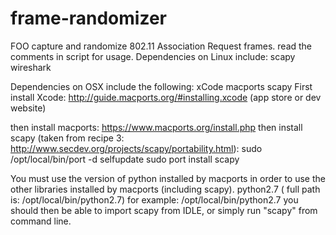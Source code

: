 # frame-randomizer
FOO
capture and randomize 802.11 Association Request frames.
read the comments in script for usage.
Dependencies on Linux include:
scapy
wireshark

Dependencies on OSX include the following:
xCode
macports
scapy
First install Xcode: http://guide.macports.org/#installing.xcode (app store or dev website)

then install macports: https://www.macports.org/install.php
then install scapy (taken from recipe 3: http://www.secdev.org/projects/scapy/portability.html):
  sudo /opt/local/bin/port -d selfupdate
  sudo port install scapy

You must use the version of python installed by macports in order to use the other libraries installed by macports (including scapy). python2.7 ( full path is: /opt/local/bin/python2.7)
for example: /opt/local/bin/python2.7
you should then be able to import scapy from IDLE, or simply run "scapy" from command line.

